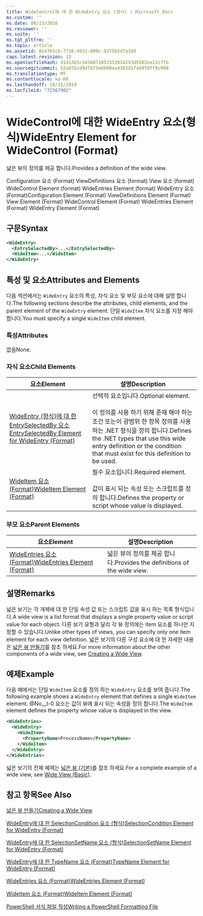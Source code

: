 ```yaml
---
title: WideControl에 대 한 WideEntry 요소 (형식) | Microsoft Docs
ms.custom: ''
ms.date: 09/13/2016
ms.reviewer: ''
ms.suite: ''
ms.tgt_pltfrm: ''
ms.topic: article
ms.assetid: 014763cb-7716-4931-899c-8375b5d7a3dd
caps.latest.revision: 15
ms.openlocfilehash: d1d13b5c3436871053353814293d9163ea13c7fb
ms.sourcegitcommit: 52a67bcd9d7bf3e8600ea4302d1fa8970ff9c998
ms.translationtype: MT
ms.contentlocale: ko-KR
ms.lasthandoff: 10/15/2019
ms.locfileid: "72367902"
---
```

# <a name="wideentry-element-for-widecontrol-format"></a><span data-ttu-id="b45fa-102">WideControl에 대한 WideEntry 요소(형식)</span><span class="sxs-lookup"><span data-stu-id="b45fa-102">WideEntry Element for WideControl (Format)</span></span>

<span data-ttu-id="b45fa-103">넓은 뷰의 정의를 제공 합니다.</span><span class="sxs-lookup"><span data-stu-id="b45fa-103">Provides a definition of the wide view.</span></span>

<span data-ttu-id="b45fa-104">Configuration 요소 (Format) ViewDefinitions 요소 (format) View 요소 (format) WideControl Element (format) WideEntries Element (format) WideEntry 요소 (Format)</span><span class="sxs-lookup"><span data-stu-id="b45fa-104">Configuration Element (Format) ViewDefinitions Element (Format) View Element (Format) WideControl Element (Format) WideEntries Element (Format) WideEntry Element (Format)</span></span>

## <a name="syntax"></a><span data-ttu-id="b45fa-105">구문</span><span class="sxs-lookup"><span data-stu-id="b45fa-105">Syntax</span></span>

```xml
<WideEntry>
  <EntrySelectedBy>...</EntrySelectedBy>
  <WideItem>...</WideItem>
</WideEntry>
```

## <a name="attributes-and-elements"></a><span data-ttu-id="b45fa-106">특성 및 요소</span><span class="sxs-lookup"><span data-stu-id="b45fa-106">Attributes and Elements</span></span>

<span data-ttu-id="b45fa-107">다음 섹션에서는 `WideEntry` 요소의 특성, 자식 요소 및 부모 요소에 대해 설명 합니다.</span><span class="sxs-lookup"><span data-stu-id="b45fa-107">The following sections describe the attributes, child elements, and the parent element of the `WideEntry` element.</span></span> <span data-ttu-id="b45fa-108">단일 `WideItem` 자식 요소를 지정 해야 합니다.</span><span class="sxs-lookup"><span data-stu-id="b45fa-108">You must specify a single `WideItem` child element.</span></span>

### <a name="attributes"></a><span data-ttu-id="b45fa-109">특성</span><span class="sxs-lookup"><span data-stu-id="b45fa-109">Attributes</span></span>

<span data-ttu-id="b45fa-110">없음</span><span class="sxs-lookup"><span data-stu-id="b45fa-110">None.</span></span>

### <a name="child-elements"></a><span data-ttu-id="b45fa-111">자식 요소</span><span class="sxs-lookup"><span data-stu-id="b45fa-111">Child Elements</span></span>

|<span data-ttu-id="b45fa-112">요소</span><span class="sxs-lookup"><span data-stu-id="b45fa-112">Element</span></span>|<span data-ttu-id="b45fa-113">설명</span><span class="sxs-lookup"><span data-stu-id="b45fa-113">Description</span></span>|
|-------------|-----------------|
|[<span data-ttu-id="b45fa-114">WideEntry (형식)에 대 한 EntrySelectedBy 요소</span><span class="sxs-lookup"><span data-stu-id="b45fa-114">EntrySelectedBy Element for WideEntry (Format)</span></span>](./entryselectedby-element-for-wideentry-format.md)|<span data-ttu-id="b45fa-115">선택적 요소입니다.</span><span class="sxs-lookup"><span data-stu-id="b45fa-115">Optional element.</span></span><br /><br /> <span data-ttu-id="b45fa-116">이 정의를 사용 하기 위해 존재 해야 하는 조건 또는이 광범위 한 항목 정의를 사용 하는 .NET 형식을 정의 합니다.</span><span class="sxs-lookup"><span data-stu-id="b45fa-116">Defines the .NET types that use this wide entry definition or the condition that must exist for this definition to be used.</span></span>|
|[<span data-ttu-id="b45fa-117">WideItem 요소 (Format)</span><span class="sxs-lookup"><span data-stu-id="b45fa-117">WideItem Element (Format)</span></span>](./wideitem-element-for-widecontrol-format.md)|<span data-ttu-id="b45fa-118">필수 요소입니다.</span><span class="sxs-lookup"><span data-stu-id="b45fa-118">Required element.</span></span><br /><br /> <span data-ttu-id="b45fa-119">값이 표시 되는 속성 또는 스크립트를 정의 합니다.</span><span class="sxs-lookup"><span data-stu-id="b45fa-119">Defines the property or script whose value is displayed.</span></span>|

### <a name="parent-elements"></a><span data-ttu-id="b45fa-120">부모 요소</span><span class="sxs-lookup"><span data-stu-id="b45fa-120">Parent Elements</span></span>

|<span data-ttu-id="b45fa-121">요소</span><span class="sxs-lookup"><span data-stu-id="b45fa-121">Element</span></span>|<span data-ttu-id="b45fa-122">설명</span><span class="sxs-lookup"><span data-stu-id="b45fa-122">Description</span></span>|
|-------------|-----------------|
|[<span data-ttu-id="b45fa-123">WideEntries 요소 (Format)</span><span class="sxs-lookup"><span data-stu-id="b45fa-123">WideEntries Element (Format)</span></span>](./wideentries-element-for-widecontrol-format.md)|<span data-ttu-id="b45fa-124">넓은 뷰의 정의를 제공 합니다.</span><span class="sxs-lookup"><span data-stu-id="b45fa-124">Provides the definitions of the wide view.</span></span>|

## <a name="remarks"></a><span data-ttu-id="b45fa-125">설명</span><span class="sxs-lookup"><span data-stu-id="b45fa-125">Remarks</span></span>

<span data-ttu-id="b45fa-126">넓은 보기는 각 개체에 대 한 단일 속성 값 또는 스크립트 값을 표시 하는 목록 형식입니다.</span><span class="sxs-lookup"><span data-stu-id="b45fa-126">A wide view is a list format that displays a single property value or script value for each object.</span></span> <span data-ttu-id="b45fa-127">다른 보기 유형과 달리 각 뷰 정의에는 item 요소를 하나만 지정할 수 있습니다.</span><span class="sxs-lookup"><span data-stu-id="b45fa-127">Unlike other types of views, you can specify only one item element for each view definition.</span></span> <span data-ttu-id="b45fa-128">넓은 보기의 다른 구성 요소에 대 한 자세한 내용은 [넓은 뷰 만들기](./creating-a-wide-view.md)를 참조 하세요.</span><span class="sxs-lookup"><span data-stu-id="b45fa-128">For more information about the other components of a wide view, see [Creating a Wide View](./creating-a-wide-view.md).</span></span>

## <a name="example"></a><span data-ttu-id="b45fa-129">예제</span><span class="sxs-lookup"><span data-stu-id="b45fa-129">Example</span></span>

<span data-ttu-id="b45fa-130">다음 예에서는 단일 `WideItem` 요소를 정의 하는 `WideEntry` 요소를 보여 줍니다.</span><span class="sxs-lookup"><span data-stu-id="b45fa-130">The following example shows a `WideEntry` element that defines a single `WideItem` element.</span></span> <span data-ttu-id="b45fa-131">@No__t-0 요소는 값이 뷰에 표시 되는 속성을 정의 합니다.</span><span class="sxs-lookup"><span data-stu-id="b45fa-131">The `WideItem` element defines the property whose value is displayed in the view.</span></span>

```xml
<WideEntries>
  <WideEntry>
    <WideItem>
      <PropertyName>ProcessName</PropertyName>
    </WideItem>
  </WideEntry>
</WideEntries>

```

<span data-ttu-id="b45fa-132">넓은 보기의 전체 예제는 [넓은 뷰 (기본)](./wide-view-basic.md)를 참조 하세요.</span><span class="sxs-lookup"><span data-stu-id="b45fa-132">For a complete example of a wide view, see [Wide View (Basic)](./wide-view-basic.md).</span></span>

## <a name="see-also"></a><span data-ttu-id="b45fa-133">참고 항목</span><span class="sxs-lookup"><span data-stu-id="b45fa-133">See Also</span></span>

[<span data-ttu-id="b45fa-134">넓은 뷰 만들기</span><span class="sxs-lookup"><span data-stu-id="b45fa-134">Creating a Wide View</span></span>](./creating-a-wide-view.md)

[<span data-ttu-id="b45fa-135">WideEntry에 대 한 SelectionCondition 요소 (형식)</span><span class="sxs-lookup"><span data-stu-id="b45fa-135">SelectionCondition Element for WideEntry (Format)</span></span>](./selectioncondition-element-for-entryselectedby-for-widecontrol-format.md)

[<span data-ttu-id="b45fa-136">WideEntry에 대 한 SelectionSetName 요소 (형식)</span><span class="sxs-lookup"><span data-stu-id="b45fa-136">SelectionSetName Element for WideEntry (Format)</span></span>](./selectionsetname-element-for-entryselectedby-for-widecontrol-format.md)

[<span data-ttu-id="b45fa-137">WideEntry에 대 한 TypeName 요소 (Format)</span><span class="sxs-lookup"><span data-stu-id="b45fa-137">TypeName Element for WideEntry (Format)</span></span>](./typename-element-for-entryselectedby-for-wideentry-format.md)

[<span data-ttu-id="b45fa-138">WideEntries 요소 (Format)</span><span class="sxs-lookup"><span data-stu-id="b45fa-138">WideEntries Element (Format)</span></span>](./wideentries-element-for-widecontrol-format.md)

[<span data-ttu-id="b45fa-139">WideItem 요소 (Format)</span><span class="sxs-lookup"><span data-stu-id="b45fa-139">WideItem Element (Format)</span></span>](./wideitem-element-for-widecontrol-format.md)

[<span data-ttu-id="b45fa-140">PowerShell 서식 파일 작성</span><span class="sxs-lookup"><span data-stu-id="b45fa-140">Writing a PowerShell Formatting File</span></span>](./writing-a-powershell-formatting-file.md)
